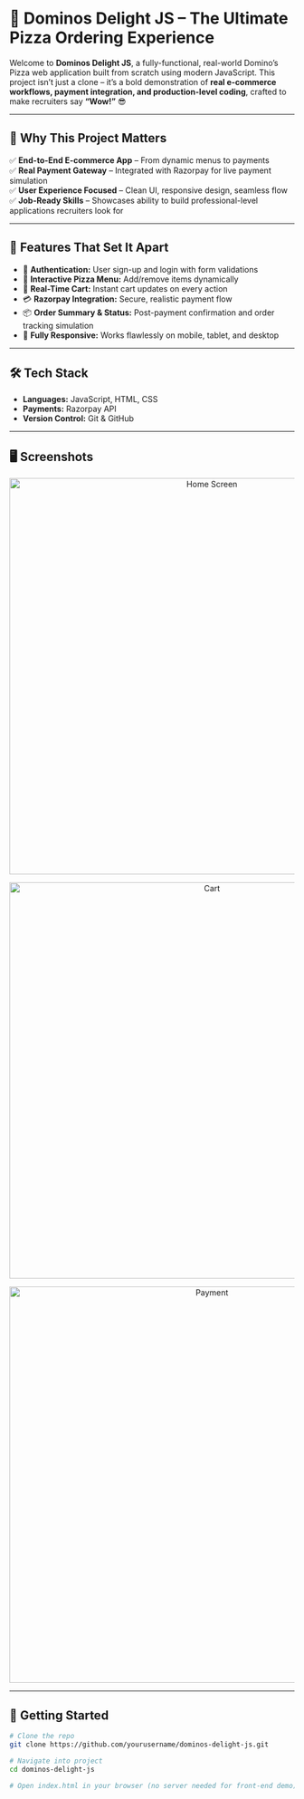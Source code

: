 
# 🍕 Dominos Delight JS – The Ultimate Pizza Ordering Experience

Welcome to **Dominos Delight JS**, a fully-functional, real-world Domino’s Pizza web application built from scratch using modern JavaScript. This project isn’t just a clone – it’s a bold demonstration of **real e-commerce workflows, payment integration, and production-level coding**, crafted to make recruiters say **“Wow!”** 😎

---

## 🚀 Why This Project Matters

✅ **End-to-End E-commerce App** – From dynamic menus to payments  
✅ **Real Payment Gateway** – Integrated with Razorpay for live payment simulation  
✅ **User Experience Focused** – Clean UI, responsive design, seamless flow  
✅ **Job-Ready Skills** – Showcases ability to build professional-level applications recruiters look for

---

## 🎨 Features That Set It Apart

- 👤 **Authentication:** User sign-up and login with form validations
- 🍕 **Interactive Pizza Menu:** Add/remove items dynamically
- 🛒 **Real-Time Cart:** Instant cart updates on every action
- 💳 **Razorpay Integration:** Secure, realistic payment flow
- 📦 **Order Summary & Status:** Post-payment confirmation and order tracking simulation
- 📱 **Fully Responsive:** Works flawlessly on mobile, tablet, and desktop

---

## 🛠️ Tech Stack

- **Languages:** JavaScript, HTML, CSS  
- **Payments:** Razorpay API  
- **Version Control:** Git & GitHub

---

## 🖥️ Screenshots

<p align="center">
  <img src="screenshots/home.png" alt="Home Screen" width="700"/>
</p>
<p align="center">
  <img src="screenshots/cart.png" alt="Cart" width="700"/>
</p>
<p align="center">
  <img src="screenshots/payment.png" alt="Payment" width="700"/>
</p>

---

## 🚀 Getting Started

```bash
# Clone the repo
git clone https://github.com/yourusername/dominos-delight-js.git

# Navigate into project
cd dominos-delight-js

# Open index.html in your browser (no server needed for front-end demo)
